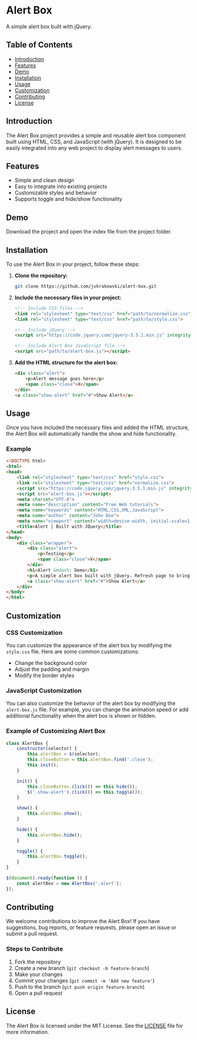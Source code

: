 # Alert Box

A simple alert box built with jQuery.

## Table of Contents

- [Introduction](#introduction)
- [Features](#features)
- [Demo](#demo)
- [Installation](#installation)
- [Usage](#usage)
- [Customization](#customization)
- [Contributing](#contributing)
- [License](#license)

## Introduction

The Alert Box project provides a simple and reusable alert box component built using HTML, CSS, and JavaScript (with jQuery). It is designed to be easily integrated into any web project to display alert messages to users.

## Features

- Simple and clean design
- Easy to integrate into existing projects
- Customizable styles and behavior
- Supports toggle and hide/show functionality

## Demo

Download the project and open the index file from the project folder. 

## Installation

To use the Alert Box in your project, follow these steps:

1. **Clone the repository:**

    ```bash
    git clone https://github.com/jvkrakowski/alert-box.git
    ```

2. **Include the necessary files in your project:**

    ```html
    <!-- Include CSS files -->
    <link rel="stylesheet" type="text/css" href="path/to/normalize.css">
    <link rel="stylesheet" type="text/css" href="path/to/style.css">

    <!-- Include jQuery -->
    <script src="https://code.jquery.com/jquery-3.5.1.min.js" integrity="sha256-9/aliU8dGd2tb6OSsuzixeV4y/faTqgFtohetphbbj0=" crossorigin="anonymous"></script>

    <!-- Include Alert Box JavaScript file -->
    <script src="path/to/alert-box.js"></script>
    ```

3. **Add the HTML structure for the alert box:**

    ```html
    <div class="alert">
        <p>Alert message goes here</p>
        <span class="close">X</span>
    </div>
    <a class="show-alert" href="#">Show Alert</a>
    ```

## Usage

Once you have included the necessary files and added the HTML structure, the Alert Box will automatically handle the show and hide functionality.

### Example

```html
<!DOCTYPE html>
<html>
<head>
    <link rel="stylesheet" type="text/css" href="style.css">
    <link rel="stylesheet" type="text/css" href="normalize.css">
    <script src="https://code.jquery.com/jquery-3.5.1.min.js" integrity="sha256-9/aliU8dGd2tb6OSsuzixeV4y/faTqgFtohetphbbj0=" crossorigin="anonymous"></script>
    <script src="alert-box.js"></script>
    <meta charset="UTF-8">
    <meta name="description" content="Free Web tutorials">
    <meta name="keywords" content="HTML,CSS,XML,JavaScript">
    <meta name="author" content="John Doe">
    <meta name="viewport" content="width=device-width, initial-scale=1.0">
    <title>Alert | Built with JQuery</title>
</head>
<body>
    <div class="wrapper">
        <div class="alert">
            <p>Testing</p>
            <span class="close">X</span>
        </div>
        <h1>Alert &mdash; Demo</h1>
        <p>A simple alert box built with jQuery. Refresh page to bring the alert back.</p>
        <a class="show-alert" href="#">Show Alert</a>
    </div>
</body>
</html>
```

## Customization

### CSS Customization

You can customize the appearance of the alert box by modifying the `style.css` file. Here are some common customizations:

- Change the background color
- Adjust the padding and margin
- Modify the border styles

### JavaScript Customization

You can also customize the behavior of the alert box by modifying the `alert-box.js` file. For example, you can change the animation speed or add additional functionality when the alert box is shown or hidden.

### Example of Customizing Alert Box

```javascript
class AlertBox {
    constructor(selector) {
        this.alertBox = $(selector);
        this.closeButton = this.alertBox.find('.close');
        this.init();
    }

    init() {
        this.closeButton.click(() => this.hide());
        $('.show-alert').click(() => this.toggle());
    }

    show() {
        this.alertBox.show();
    }

    hide() {
        this.alertBox.hide();
    }

    toggle() {
        this.alertBox.toggle();
    }
}

$(document).ready(function () {
    const alertBox = new AlertBox('.alert');
});
```

## Contributing

We welcome contributions to improve the Alert Box! If you have suggestions, bug reports, or feature requests, please open an issue or submit a pull request.

### Steps to Contribute

1. Fork the repository
2. Create a new branch (`git checkout -b feature-branch`)
3. Make your changes
4. Commit your changes (`git commit -m 'Add new feature'`)
5. Push to the branch (`git push origin feature-branch`)
6. Open a pull request

## License

The Alert Box is licensed under the MIT License. See the [LICENSE](LICENSE) file for more information.
